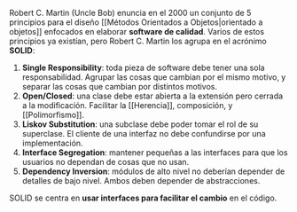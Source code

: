 Robert C. Martin (Uncle Bob) enuncia en el 2000 un conjunto de 5 principios para el diseño [[Métodos Orientados a Objetos|orientado a objetos]] enfocados en elaborar **software de calidad**. Varios de estos principios ya existían, pero Robert C. Martin los agrupa en el acrónimo **SOLID**:

1. **Single Responsibility**: toda pieza de software debe tener una sola responsabilidad. Agrupar las cosas que cambian por el mismo motivo, y separar las cosas que cambian por distintos motivos.
2. **Open/Closed**: una clase debe estar abierta a la extensión pero cerrada a la modificación. Facilitar la [[Herencia]], composición, y [[Polimorfismo]].
3. **Liskov Substitution**: una subclase debe poder tomar el rol de su superclase. El cliente de una interfaz no debe confundirse por una implementación.
4. **Interface Segregation**: mantener pequeñas a las interfaces para que los usuarios no dependan de cosas que no usan.
5. **Dependency Inversion**: módulos de alto nivel no deberían depender de detalles de bajo nivel. Ambos deben depender de abstracciones.

SOLID se centra en **usar interfaces para facilitar el cambio** en el código.
